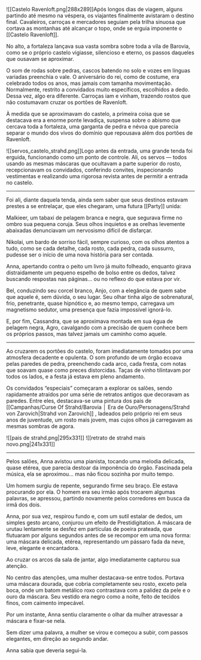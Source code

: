 
![[Castelo Ravenloft.png|288x289]]Após longos dias de viagem, alguns partindo até mesmo na véspera, os viajantes finalmente avistaram o destino final. Cavaleiros, carroças e mercadores seguiam pela trilha sinuosa que cortava as montanhas até alcançar o topo, onde se erguia imponente o [[Castelo Ravenloft]].


No alto, a fortaleza lançava sua vasta sombra sobre toda a vila de Barovia, como se o próprio castelo vigiasse, silencioso e eterno, os passos daqueles que ousavam se aproximar.

O som de rodas sobre pedras, cascos batendo no solo e vozes em línguas variadas preenchia o vale. O aniversário do rei, como de costume, era celebrado todos os anos, mas jamais com tamanha movimentação. Normalmente, restrito a convidados muito específicos, escolhidos a dedo. Dessa vez, algo era diferente. Carroças iam e vinham, trazendo rostos que não costumavam cruzar os portões de Ravenloft. 

À medida que se aproximavam do castelo, a primeira coisa que se destacava era a enorme ponte levadiça, suspensa sobre o abismo que cercava toda a fortaleza, uma garganta de pedra e névoa que parecia separar o mundo dos vivos do domínio que repousava além dos portões de Ravenloft.

![[servos_castelo_strahd.png]]Logo antes da entrada, uma grande tenda foi erguida, funcionando como um ponto de controle. Ali, os servos — todos usando as mesmas máscaras que ocultavam a parte superior do rosto, recepcionavam os convidados, conferindo convites, inspecionando vestimentas e realizando uma rigorosa revista antes de permitir a entrada no castelo.

---

Foi ali, diante daquela tenda, ainda sem saber que seus destinos estavam prestes a se entrelaçar, que eles chegaram, uma futura [[Party]] unida:

Malkieer, um tabaxi de pelagem branca e negra, que segurava firme no ombro sua pequena coruja. Seus olhos inquietos e as orelhas levemente abaixadas denunciavam um nervosismo difícil de disfarçar.

Nikolai, um bardo de sorriso fácil, sempre curioso, com os olhos atentos a tudo, como se cada detalhe, cada rosto, cada pedra, cada sussurro, pudesse ser o início de uma nova história para ser contada.

Anna, apertando contra o peito um livro já muito folheado, enquanto girava distraidamente um pequeno espelho de bolso entre os dedos, talvez buscando respostas nas páginas... ou no reflexo do que estava por vir.

Bel, conduzindo seu corcel branco, Anjo, com a elegância de quem sabe que aquele é, sem dúvida, o seu lugar. Seu olhar tinha algo de sobrenatural, frio, penetrante, quase hipnótico e, ao mesmo tempo, carregava um magnetismo sedutor, uma presença que fazia impossível ignorá-lo.

E, por fim, Cassandra, que se aproximava montada em sua égua de pelagem negra, Agro, cavalgando com a precisão de quem conhece bem os próprios passos, mas talvez jamais um caminho como aquele.

---
Ao cruzarem os portões do castelo, foram imediatamente tomados por uma atmosfera decadente e opulenta. O som profundo de um órgão ecoava pelas paredes de pedra, preenchendo cada arco, cada fresta, com notas que soavam quase como preces distorcidas. Taças de vinho tilintavam por todos os lados, e a festa já estava em pleno andamento.

Os convidados “especiais” começaram a explorar os salões, sendo rapidamente atraídos por uma série de retratos antigos que decoravam as paredes. Entre eles, destacava-se uma pintura dos pais de [[Campanhas/Curse Of Strahd/Barovia │ Era de Ouro/Personagens/Strahd von Zarovich|Strahd von Zarovich]] , ladeados pelo próprio rei em seus anos de juventude, um rosto mais jovem, mas cujos olhos já carregavam as mesmas sombras de agora.

![[pais de strahd.png|295x331]] ![[retrato de strahd mais novo.png|241x331]]

---

Pelos salões, Anna avistou uma pianista, tocando uma melodia delicada, quase etérea, que parecia destoar da imponência do órgão. Fascinada pela música, ela se aproximou… mas não ficou sozinha por muito tempo.

Um homem surgiu de repente, segurando firme seu braço. Ele estava procurando por ela. O homem era seu irmão após trocarem algumas palavras, se apressou, partindo novamente pelos corredores em busca da irmã dos dois.

Anna, por sua vez, respirou fundo e, com um sutil estalar de dedos, um simples gesto arcano, conjurou um efeito de Prestidigitation. A máscara de urutau lentamente se desfez em partículas de poeira prateada, que flutuaram por alguns segundos antes de se recompor em uma nova forma: uma máscara delicada, etérea, representando um pássaro fada da neve, leve, elegante e encantadora.

Ao cruzar os arcos da sala de jantar, algo imediatamente capturou sua atenção.

No centro das atenções, uma mulher destacava-se entre todos. Portava uma máscara dourada, que cobria completamente seu rosto, exceto pela boca, onde um batom metálico roxo contrastava com a palidez da pele e o ouro da máscara. Seu vestido era negro como a noite, feito de tecidos finos, com caimento impecável.

Por um instante, Anna sentiu claramente o olhar da mulher atravessar a máscara e fixar-se nela.

Sem dizer uma palavra, a mulher se virou e começou a subir, com passos elegantes, em direção ao segundo andar.

Anna sabia que deveria segui-la.